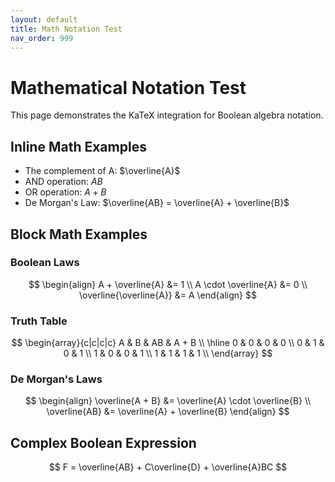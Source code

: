 ```yaml
---
layout: default
title: Math Notation Test
nav_order: 999
---
```


# Mathematical Notation Test

This page demonstrates the KaTeX integration for Boolean algebra notation.

## Inline Math Examples

- The complement of A: $\overline{A}$
- AND operation: $AB$
- OR operation: $A + B$
- De Morgan's Law: $\overline{AB} = \overline{A} + \overline{B}$

## Block Math Examples

### Boolean Laws

$$
\begin{align}
A + \overline{A} &= 1 \\
A \cdot \overline{A} &= 0 \\
\overline{\overline{A}} &= A
\end{align}
$$

### Truth Table

$$
\begin{array}{c|c|c|c}
A & B & AB & A + B \\
\hline
0 & 0 & 0 & 0 \\
0 & 1 & 0 & 1 \\
1 & 0 & 0 & 1 \\
1 & 1 & 1 & 1 \\
\end{array}
$$

### De Morgan's Laws

$$
\begin{align}
\overline{A + B} &= \overline{A} \cdot \overline{B} \\
\overline{AB} &= \overline{A} + \overline{B}
\end{align}
$$

## Complex Boolean Expression

$$
F = \overline{AB} + C\overline{D} + \overline{A}BC
$$

